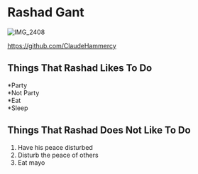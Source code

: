 # Rashad Gant

![IMG_2408](https://user-images.githubusercontent.com/90271245/132390973-8b4ebfdb-0c23-4869-b0a4-e58ef6301b02.jpg)

https://github.com/ClaudeHammercy

## Things That Rashad Likes To Do
   *Party  
   *Not Party  
   *Eat  
   *Sleep  

## Things That Rashad Does Not Like To Do
   1. Have his peace disturbed
   2. Disturb the peace of others
   3. Eat mayo
